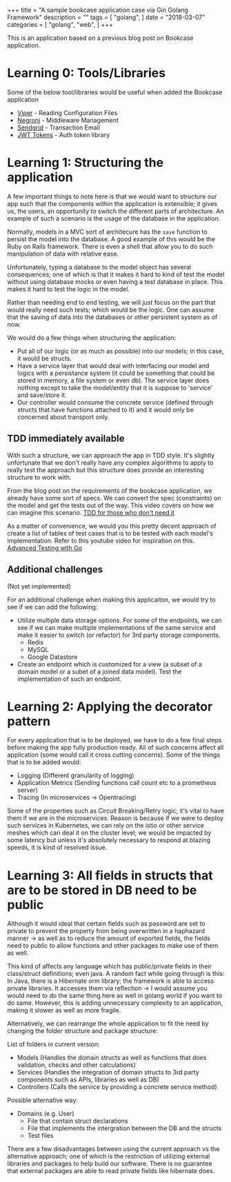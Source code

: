+++
title = "A sample bookcase application case via Gin Golang Framework"
description = ""
tags = [
    "golang",
]
date = "2018-03-07"
categories = [
    "golang",
    "web",
]
+++

This is an application based on a previous blog post on Bookcase application.

# Learning 0: Tools/Libraries

Some of the below tool/libraries would be useful when added the Bookcase application

- [Viper](https://github.com/spf13/viper) - Reading Configuration Files
- [Negroni](https://github.com/urfave/negroni) - Middleware Management
- [Sendgrid](https://github.com/sendgrid/sendgrid-go) - Transaction Email
- [JWT Tokens](https://github.com/dgrijalva/jwt-go) - Auth token library


# Learning 1: Structuring the application

A few important things to note here is that we would want to structure our app such that the components within the application is extensible; it gives us, the users, an opportunity to switch the different parts of architecture. An example of such a scenario is the usage of the database in the application.

Normally, models in a MVC sort of architecure has the `save` function to persist the model into the database. A good example of this would be the Ruby on Rails framework. There is even a shell that allow you to do such manipulation of data with relative ease.

Unfortunately, typing a database to the model object has several consequences; one of which is that it makes it hard to kind of test the model without using database mocks or even having a test database in place. This makes it hard to test the logic in the model.

Rather than needing end to end testing, we will just focus on the part that would really need such tests; which would be the logic. One can assume that the saving of data into the databases or other persistent system as of now.

We would do a few things when structuring the application:
- Put all of our logic (or as much as possible) into our models; in this case, it would be structs.
- Have a service layer that would deal with interfacing our model and logics with a persistance system (it could be something that could be stored in memory, a file system or even db). The service layer does nothing except to take the model/entity that it is suppose to 'service' and save/store it.
- Our controller would consume the concrete service (defined through structs that have functions attached to it) and it would only be concerned about transport only.

## TDD immediately available

With such a structure, we can approach the app in TDD style. It's slightly unfortunate that we don't really have any complex algorithms to apply to really test the approach but this structure does provide an interesting structure to work with.

From the blog post on the requirements of the bookcase application, we already have some sort of specs. We can convert the spec (constraints) on the model and get the tests out of the way. This video covers on how we can imagine this scenario. [TDD for those who don't need it](https://www.youtube.com/watch?v=a6oP24CSdUg)

As a matter of convenience, we would you this pretty decent approach of create a list of tables of test cases that is to be tested with each model's implementation. Refer to this youtube video for inspiration on this. [Advanced Testing with Go](https://www.youtube.com/watch?v=8hQG7QlcLBk&t=2222s)

## Additional challenges

(Not yet implemented)

For an additional challenge when making this applicaiton, we would try to see if we can add the following:
- Utilize multiple data storage options. For some of the endpoints, we can see if we can make multiple implementations of the same service and make it easier to switch (or refactor) for 3rd party storage components.
  - Redis
  - MySQL
  - Google Datastore
- Create an endpoint which is customized for a view (a subset of a domain model or a subet of a joined data model). Test the implementation of such an endpoint.

# Learning 2: Applying the decorator pattern

For every application that is to be deployed, we have to do a few final steps before making the app fully production ready. All of such concerns affect all application (some would call it cross cutting concerns). Some of the things that is to be added would:
- Logging (Different granularity of logging)
- Application Metrics (Sending functions call count etc to a prometheus server)
- Tracing (In microservices -> Opentracing)

Some of the properties such as Circuit Breaking/Retry logic; it's vital to have them if we are in the microservices. Reason is because if we were to deploy such services in Kubernetes, we can rely on the istio or other service meshes which can deal it on the cluster level; we would be impacted by some latency but unless it's absolutely necessary to respond at blazing speeds, it is kind of resolved issue.

# Learning 3: All fields in structs that are to be stored in DB need to be public

Although it would ideal that certain fields such as password are set to private to prevent the property from being overwritten in a haphazard manner -> as well as to reduce the amount of exported fields, the fields need to public to allow functions and other packages to make use of them as well.

This kind of affects any language which has public/private fields in their class/struct definitions; even java. A random fact while going through is this: In Java, there is a Hibernate orm library; the framework is able to access private libraries. It accesses them via reflection -> I would assume you would need to do the same thing here as well in golang world if you want to do same. However, this is adding unnecessary complexity to an application, making it slower as well as more fragile.

Alternatively, we can rearrange the whole application to fit the need by changing the folder structure and package structure:

List of folders in current version:
- Models (Handles the domain structs as well as functions that does validation, checks and other calculations)
- Services (Handles the integration of domain structs to 3rd party components such as APIs, libraries as well as DB)
- Controllers (Calls the service by providing a concrete service method)

Possible alternative way:
- Domains (e.g. User)
  - File that contain struct declarations
  - File that implements the intergration between the DB and the structs
  - Test files

There are a few disadvantages between using the current approach vs the alternative approach; one of which is the restriction of utilizing external libraries and packages to help build our software. There is no guarantee that external packages are able to read private fields like hibernate does.
